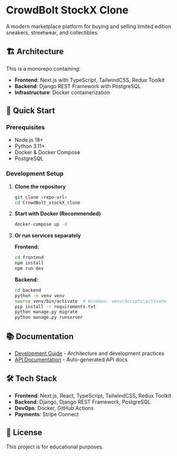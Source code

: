 # CrowdBolt StockX Clone

A modern marketplace platform for buying and selling limited edition sneakers, streetwear, and collectibles.

## 🏗️ Architecture

This is a monorepo containing:
- **Frontend**: Next.js with TypeScript, TailwindCSS, Redux Toolkit
- **Backend**: Django REST Framework with PostgreSQL
- **Infrastructure**: Docker containerization

## 🚀 Quick Start

### Prerequisites
- Node.js 18+
- Python 3.11+
- Docker & Docker Compose
- PostgreSQL

### Development Setup

1. **Clone the repository**
   ```bash
   git clone <repo-url>
   cd CrowdBolt_stockX_clone
   ```

2. **Start with Docker (Recommended)**
   ```bash
   docker-compose up -d
   ```

3. **Or run services separately**

   **Frontend:**
   ```bash
   cd frontend
   npm install
   npm run dev
   ```

   **Backend:**
   ```bash
   cd backend
   python -m venv venv
   source venv/bin/activate  # Windows: venv\Scripts\activate
   pip install -r requirements.txt
   python manage.py migrate
   python manage.py runserver
   ```

## 📚 Documentation

- [Development Guide](./CLAUDE.md) - Architecture and development practices
- [API Documentation](http://localhost:8000/api/docs/) - Auto-generated API docs

## 🛠️ Tech Stack

- **Frontend**: Next.js, React, TypeScript, TailwindCSS, Redux Toolkit
- **Backend**: Django, Django REST Framework, PostgreSQL
- **DevOps**: Docker, GitHub Actions
- **Payments**: Stripe Connect

## 📝 License

This project is for educational purposes.
